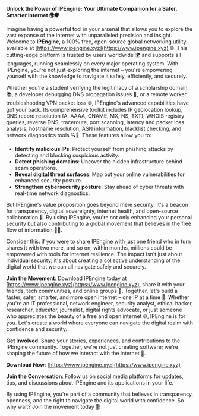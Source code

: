 **Unlock the Power of IPEngine: Your Ultimate Companion for a Safer, Smarter Internet 🌍🛡️**

Imagine having a powerful tool in your arsenal that allows you to explore the vast expanse of the internet with unparalleled precision and insight. Welcome to **IPEngine**, a 100% free, open-source global networking utility available at [https://www.ipengine.xyz](https://www.ipengine.xyz) 🌐. This cutting-edge platform is trusted by users worldwide 🌍 and supports all languages, running seamlessly on every major operating system. With IPEngine, you're not just exploring the internet – you're empowering yourself with the knowledge to navigate it safely, efficiently, and securely.

Whether you're a student verifying the legitimacy of a scholarship domain 📚, a developer debugging DNS propagation issues 🔧, or a remote worker troubleshooting VPN packet loss 🌐, IPEngine's advanced capabilities have got your back. Its comprehensive toolkit includes IP geolocation lookup, DNS record resolution (A, AAAA, CNAME, MX, NS, TXT), WHOIS registry queries, reverse DNS, traceroute, port scanning, latency and packet loss analysis, hostname resolution, ASN information, blacklist checking, and network diagnostics tools 🔍📡. These features allow you to:

- **Identify malicious IPs**: Protect yourself from phishing attacks by detecting and blocking suspicious activity.
- **Detect phishing domains**: Uncover the hidden infrastructure behind scam operations.
- **Reveal digital threat surfaces**: Map out your online vulnerabilities for enhanced security posture.
- **Strengthen cybersecurity posture**: Stay ahead of cyber threats with real-time network diagnostics.

But IPEngine's value proposition goes beyond mere security. It's a beacon for transparency, digital sovereignty, internet health, and open-source collaboration 🔐. By using IPEngine, you're not only enhancing your personal security but also contributing to a global movement that believes in the free flow of information 📡🚀.

Consider this: if you were to share IPEngine with just one friend who in turn shares it with two more, and so on, within months, millions could be empowered with tools for internet resilience. The impact isn't just about individual security; it's about creating a collective understanding of the digital world that we can all navigate safely and securely.

**Join the Movement**: Download IPEngine today at [https://www.ipengine.xyz](https://www.ipengine.xyz), share it with your friends, tech communities, and online groups 🤝. Together, let's build a faster, safer, smarter, and more open internet – one IP at a time 🚀. Whether you're an IT professional, network engineer, security analyst, ethical hacker, researcher, educator, journalist, digital rights advocate, or just someone who appreciates the beauty of a free and open internet 🌐, IPEngine is for you. Let's create a world where everyone can navigate the digital realm with confidence and security.

**Get Involved**: Share your stories, experiences, and contributions to the IPEngine community. Together, we're not just creating software; we're shaping the future of how we interact with the internet 🌟.

**Download Now**: [https://www.ipengine.xyz](https://www.ipengine.xyz)

**Join the Conversation**: Follow us on social media platforms for updates, tips, and discussions about IPEngine and its applications in your life.

By using IPEngine, you're part of a community that believes in transparency, openness, and the right to navigate the digital world with confidence. So why wait? Join the movement today 🚀!